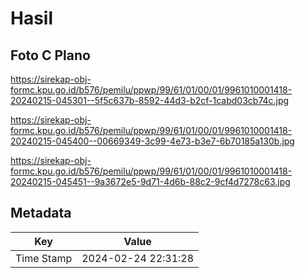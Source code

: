 # Hasil

## Foto C Plano

https://sirekap-obj-formc.kpu.go.id/b576/pemilu/ppwp/99/61/01/00/01/9961010001418-20240215-045301--5f5c637b-8592-44d3-b2cf-1cabd03cb74c.jpg

https://sirekap-obj-formc.kpu.go.id/b576/pemilu/ppwp/99/61/01/00/01/9961010001418-20240215-045400--00669349-3c99-4e73-b3e7-6b70185a130b.jpg

https://sirekap-obj-formc.kpu.go.id/b576/pemilu/ppwp/99/61/01/00/01/9961010001418-20240215-045451--9a3672e5-9d71-4d6b-88c2-9cf4d7278c63.jpg


## Metadata

| Key        | Value               |
| ---------- | ------------------- |
| Time Stamp | 2024-02-24 22:31:28 |



